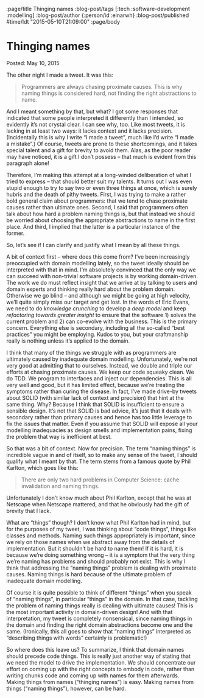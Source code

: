 :page/title Thinging names
:blog-post/tags [:tech :software-development :modelling]
:blog-post/author {:person/id :einarwh}
:blog-post/published #time/ldt "2015-05-10T21:09:00"
:page/body

# Thinging names

Posted: May 10, 2015 

The other night I made a tweet. It was this:

> Programmers are always chasing proximate causes. This is why naming things is considered hard, not finding the right abstractions to name.

And I meant something by that, but what? I got some responses that indicated that some people interpreted it differently than I intended, so evidently it’s not crystal clear. I can see why, too. Like most tweets, it is lacking in at least two ways: it lacks context and it lacks precision. (Incidentally this is why I write “I made a tweet”, much like I’d write “I made a mistake”.) Of course, tweets are prone to these shortcomings, and it takes special talent and a gift for brevity to avoid them. Alas, as the poor reader may have noticed, it is a gift I don’t possess – that much is evident from this paragraph alone!

Therefore, I’m making this attempt at a long-winded deliberation of what I tried to express – that should better suit my talents. It turns out I was even stupid enough to try to say two or even three things at once, which is surely hubris and the death of pithy tweets. First, I was trying to make a rather bold general claim about programmers: that we tend to chase proximate causes rather than ultimate ones. Second, I said that programmers often talk about how hard a problem naming things is, but that instead we should be worried about choosing the appropriate abstractions to name in the first place. And third, I implied that the latter is a particular instance of the former.

So, let’s see if I can clarify and justify what I mean by all these things.

A bit of context first – where does this come from? I’ve been increasingly preoccupied with domain modelling lately, so the tweet ideally should be interpreted with that in mind. I’m absolutely convinced that the only way we can succeed with non-trivial software projects is by working domain-driven. The work we do must reflect insight that we arrive at by talking to users and domain experts and thinking really hard about the problem domain. Otherwise we go blind – and although we might be going at high velocity, we’ll quite simply miss our target and get lost. In the words of Eric Evans, we need to do _knowledge crunching_ to develop a _deep model_ and keep _refactoring towards greater insight_ to ensure that the software 1) solves the current problem and 2) can co-evolve with the business. This is the primary concern. Everything else is secondary, including all the so-called “best practices” you might be employing. Kudos to you, but your craftmanship really is nothing unless it’s applied to the domain.

I think that many of the things we struggle with as programmers are ultimately caused by inadequate domain modelling. Unfortunately, we’re not very good at admitting that to ourselves. Instead, we double and triple our efforts at chasing proximate causes. We keep our code squeaky clean. We do TDD. We program to interfaces and inject our dependencies. This is all very well and good, but it has limited effect, because we’re treating the symptoms rather than curing the disease. In fact, I’ve made drive-by tweets about SOLID (with similar lack of context and precision) that hint at the same thing. Why? Because I think that SOLID is insufficient to ensure a sensible design. It’s not that SOLID is bad advice, it’s just that it deals with secondary rather than primary causes and hence has too little leverage to fix the issues that matter. Even if you assume that SOLID will expose all your modelling inadequacies as design smells and implementation pains, fixing the problem that way is inefficient at best.

So that was a bit of context. Now for precision. The term “naming things” is incredible vague in and of itself, so to make any sense of the tweet, I should qualify what I meant by that. The term stems from a famous quote by Phil Karlton, which goes like this:

> There are only two hard problems in Computer Science: cache invalidation and naming things.

Unfortunately I don’t know much about Phil Karlton, except that he was at Netscape when Netscape mattered, and that he obviously had the gift of brevity that I lack.

What are “things” though? I don’t know what Phil Karlton had in mind, but for the purposes of my tweet, I was thinking about “code things”, things like classes and methods. Naming such things appropriately is important, since we rely on those names when we abstract away from the details of implementation. But it shouldn’t be hard to name them! If it is hard, it is because we’re doing something wrong – it is a symptom that the very thing we’re naming has problems and should probably not exist. This is why I think that addressing the “naming things” problem is dealing with proximate causes. Naming things is hard because of the ultimate problem of inadequate domain modelling.

Of course it is quite possible to think of different “things” when you speak of “naming things”, in particular “things” in the domain. In that case, tackling the problem of naming things really _is_ dealing with ultimate causes! This is the most important activity in domain-driven design! And with that interpretation, my tweet is completely nonsensical, since naming things in the domain and finding the right domain abstractions become one and the same. (Ironically, this all goes to show that “naming things” interpreted as “describing things with words” certainly is problematic!)

So where does this leave us? To summarize, I think that domain names should precede code things. This is really just another way of stating that we need the model to drive the implementation. We should concentrate our effort on coming up with the right concepts to embody in code, rather than writing chunks code and coming up with names for them afterwards. Making things from names (“thinging names”) is easy. Making names from things (“naming things”), however, can be hard.
